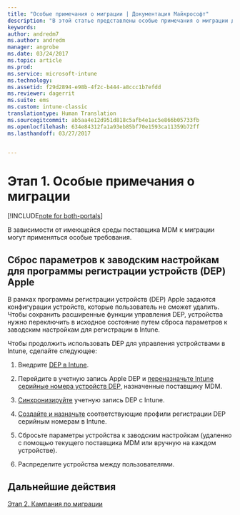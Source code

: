 ```yaml
---
title: "Особые примечания о миграции | Документация Майкрософт"
description: "В этой статье представлены особые примечания о миграции для клиента, которые следует учитывать перед началом миграции."
keywords: 
author: andredm7
ms.author: andredm
manager: angrobe
ms.date: 03/24/2017
ms.topic: article
ms.prod: 
ms.service: microsoft-intune
ms.technology: 
ms.assetid: f29d2894-e98b-4f2c-b444-a8ccc1b7efdd
ms.reviewer: dagerrit
ms.suite: ems
ms.custom: intune-classic
translationtype: Human Translation
ms.sourcegitcommit: ab5aa4e12d951d818c5afb4e1ac5e866b05733fb
ms.openlocfilehash: 634e84312fa1a93eb85bf70e1593ca11359b72ff
ms.lasthandoff: 03/27/2017


---
```


# <a name="phase-1-special-migration-considerations"></a>Этап 1. Особые примечания о миграции

[!INCLUDE[note for both-portals](../includes/note-for-both-portals.md)]

В зависимости от имеющейся среды поставщика MDM к миграции могут применяться особые требования.

## <a name="factory-reset-for-apples-device-enrollment-program-dep"></a>Сброс параметров к заводским настройкам для программы регистрации устройств (DEP) Apple

В рамках программы регистрации устройств (DEP) Apple задаются конфигурации устройств, которые пользователь не сможет удалить. Чтобы сохранить расширенные функции управления DEP, устройства нужно переключить в исходное состояние путем сброса параметров к заводским настройкам для регистрации в Intune.

Чтобы продолжить использовать DEP для управления устройствами в Intune, сделайте следующее:

1.  Внедрите [DEP в Intune](https://docs.microsoft.com/intune/deploy-use/ios-device-enrollment-program-in-microsoft-intune).

2.  Перейдите в учетную запись Apple DEP и [переназначьте Intune серийные номера устройств DEP](https://help.apple.com/deployment/business/#/tesf9562af26), назначенные поставщику MDM.

3.  [Синхронизируйте](https://docs.microsoft.com/intune/deploy-use/ios-device-enrollment-program-in-microsoft-intune) учетную запись DEP с Intune.

4.  [Создайте и назначьте](https://docs.microsoft.com/intune/deploy-use/ios-device-enrollment-program-in-microsoft-intune) соответствующие профили регистрации DEP серийным номерам в Intune.

5.  Сбросьте параметры устройства к заводским настройкам (удаленно с помощью текущего поставщика MDM или вручную на каждом устройстве).

6.  Распределите устройства между пользователями.

## <a name="next-steps"></a>Дальнейшие действия 

[Этап 2. Кампания по миграции](https://docs.microsoft.com/intune/plan-design/migration-phase2-migration-campaign)

